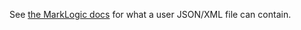 See [the MarkLogic docs](http://docs.marklogic.com/REST/POST/manage/v2/users) for what a user JSON/XML file can contain.